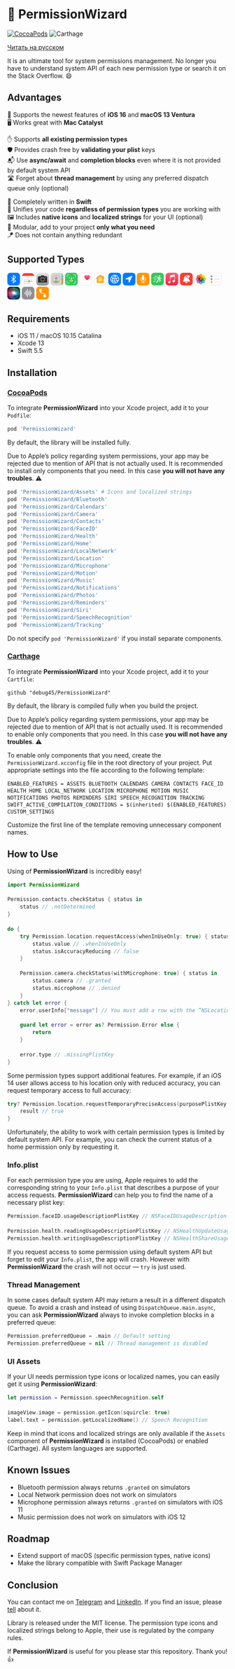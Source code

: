 # 🔮 PermissionWizard

[![CocoaPods](https://img.shields.io/badge/CocoaPods-supported-success)](https://cocoapods.org/pods/PermissionWizard)
![Carthage](https://img.shields.io/badge/Carthage-supported-success)

[Читать на русском](https://github.com/debug45/PermissionWizard/blob/master/README.ru.md)

It is an ultimate tool for system permissions management. No longer you have to understand system API of each new permission type or search it on the Stack Overflow. 😄

## Advantages

📱 Supports the newest features of **iOS 16** and **macOS 13 Ventura**
<br/>
🖥 Works great with **Mac Catalyst**

✋ Supports **all existing permission types**
<br/>
🛡 Provides crash free by **validating your plist** keys
<br/>
📬 Use **async/await** and **completion blocks** even where it is not provided by default system API
<br/>
🛣 Forget about **thread management** by using any preferred dispatch queue only (optional)

🚀 Completely written in **Swift**
<br/>
🍭 Unifies your code **regardless of permission types** you are working with
<br/>
🖼 Includes **native icons** and **localized strings** for your UI (optional)
<br/>
🍕 Modular, add to your project **only what you need**
<br/>
🪁 Does not contain anything redundant

## Supported Types

<img src="https://github.com/debug45/PermissionWizard/raw/master/Documentation/Bluetooth@3x.png" width="29" height="29" title="Bluetooth"/> <img src="https://github.com/debug45/PermissionWizard/raw/master/Documentation/Calendars@3x.png" width="29" height="29" title="Calendars"/> <img src="https://github.com/debug45/PermissionWizard/raw/master/Documentation/Camera@3x.png" width="29" height="29" title="Camera"/> <img src="https://github.com/debug45/PermissionWizard/raw/master/Documentation/Contacts@3x.png" width="29" height="29" title="Contacts"/> <img src="https://github.com/debug45/PermissionWizard/raw/master/Documentation/FaceID@3x.png" width="29" height="29" title="Face ID"/> <img src="https://github.com/debug45/PermissionWizard/raw/master/Documentation/Health@3x.png" width="29" height="29" title="Health"/> <img src="https://github.com/debug45/PermissionWizard/raw/master/Documentation/Home@3x.png" width="29" height="29" title="Home"/> <img src="https://github.com/debug45/PermissionWizard/raw/master/Documentation/LocalNetwork@3x.png" width="29" height="29" title="Local Network"/> <img src="https://github.com/debug45/PermissionWizard/raw/master/Documentation/Location@3x.png" width="29" height="29" title="Location"/> <img src="https://github.com/debug45/PermissionWizard/raw/master/Documentation/Microphone@3x.png" width="29" height="29" title="Microphone"/> <img src="https://github.com/debug45/PermissionWizard/raw/master/Documentation/Motion@3x.png" width="29" height="29" title="Motion"/> <img src="https://github.com/debug45/PermissionWizard/raw/master/Documentation/Music@3x.png" width="29" height="29" title="Music"/> <img src="https://github.com/debug45/PermissionWizard/raw/master/Documentation/Notifications@3x.png" width="29" height="29" title="Notifications"/> <img src="https://github.com/debug45/PermissionWizard/raw/master/Documentation/Photos@3x.png" width="29" height="29" title="Photos"/> <img src="https://github.com/debug45/PermissionWizard/raw/master/Documentation/Reminders@3x.png" width="29" height="29" title="Reminders"/> <img src="https://github.com/debug45/PermissionWizard/raw/master/Documentation/Siri@3x.png" width="29" height="29" title="Siri"/> <img src="https://github.com/debug45/PermissionWizard/raw/master/Documentation/SpeechRecognition@3x.png" width="29" height="29" title="Speech Recognition"/> <img src="https://github.com/debug45/PermissionWizard/raw/master/Documentation/Tracking@3x.png" width="29" height="29" title="Tracking"/>

## Requirements

- iOS 11 / macOS 10.15 Catalina
- Xcode 13
- Swift 5.5

## Installation

### [CocoaPods](https://cocoapods.org)

To integrate **PermissionWizard** into your Xcode project, add it to your `Podfile`:

```ruby
pod 'PermissionWizard'
```

By default, the library will be installed fully.

Due to Apple’s policy regarding system permissions, your app may be rejected due to mention of API that is not actually used. It is recommended to install only components that you need. In this case **you will not have any troubles**. ⚠️

```ruby
pod 'PermissionWizard/Assets' # Icons and localized strings
pod 'PermissionWizard/Bluetooth'
pod 'PermissionWizard/Calendars'
pod 'PermissionWizard/Camera'
pod 'PermissionWizard/Contacts'
pod 'PermissionWizard/FaceID'
pod 'PermissionWizard/Health'
pod 'PermissionWizard/Home'
pod 'PermissionWizard/LocalNetwork'
pod 'PermissionWizard/Location'
pod 'PermissionWizard/Microphone'
pod 'PermissionWizard/Motion'
pod 'PermissionWizard/Music'
pod 'PermissionWizard/Notifications'
pod 'PermissionWizard/Photos'
pod 'PermissionWizard/Reminders'
pod 'PermissionWizard/Siri'
pod 'PermissionWizard/SpeechRecognition'
pod 'PermissionWizard/Tracking'
```

Do not specify `pod 'PermissionWizard'` if you install separate components.

### [Carthage](https://github.com/Carthage/Carthage)

To integrate **PermissionWizard** into your Xcode project, add it to your `Cartfile`:

```ogdl
github "debug45/PermissionWizard"
```

By default, the library is compiled fully when you build the project.

Due to Apple’s policy regarding system permissions, your app may be rejected due to mention of API that is not actually used. It is recommended to enable only components that you need. In this case **you will not have any troubles**. ⚠️

To enable only components that you need, create the `PermissionWizard.xcconfig` file in the root directory of your project. Put appropriate settings into the file according to the following template:

```
ENABLED_FEATURES = ASSETS BLUETOOTH CALENDARS CAMERA CONTACTS FACE_ID HEALTH HOME LOCAL_NETWORK LOCATION MICROPHONE MOTION MUSIC NOTIFICATIONS PHOTOS REMINDERS SIRI SPEECH_RECOGNITION TRACKING
SWIFT_ACTIVE_COMPILATION_CONDITIONS = $(inherited) $(ENABLED_FEATURES) CUSTOM_SETTINGS
```

Customize the first line of the template removing unnecessary component names.

## How to Use

Using of **PermissionWizard** is incredibly easy!

```swift
import PermissionWizard

Permission.contacts.checkStatus { status in
    status // .notDetermined
}

do {
    try Permission.location.requestAccess(whenInUseOnly: true) { status in
        status.value // .whenInUseOnly
        status.isAccuracyReducing // false
    }
    
    Permission.camera.checkStatus(withMicrophone: true) { status in
        status.camera // .granted
        status.microphone // .denied
    }
} catch let error {
    error.userInfo["message"] // You must add a row with the ”NSLocationWhenInUseUsageDescription“ key to your app‘s plist file and specify the reason why you are requesting access to location. This information will be displayed to a user.
    
    guard let error = error as? Permission.Error else {
        return
    }
    
    error.type // .missingPlistKey
}
```

Some permission types support additional features. For example, if an iOS 14 user allows access to his location only with reduced accuracy, you can request temporary access to full accuracy:

```swift
try? Permission.location.requestTemporaryPreciseAccess(purposePlistKey: "Default") { result in
    result // true
}
```

Unfortunately, the ability to work with certain permission types is limited by default system API. For example, you can check the current status of a home permission only by requesting it.

### Info.plist

For each permission type you are using, Apple requires to add the corresponding string to your `Info.plist` that describes a purpose of your access requests. **PermissionWizard** can help you to find the name of a necessary plist key:

```swift
Permission.faceID.usageDescriptionPlistKey // NSFaceIDUsageDescription

Permission.health.readingUsageDescriptionPlistKey // NSHealthUpdateUsageDescription
Permission.health.writingUsageDescriptionPlistKey // NSHealthShareUsageDescription
```

If you request access to some permission using default system API but forget to edit your `Info.plist`, the app will crash. However with **PermissionWizard** the crash will not occur — `try` is just used.

### Thread Management

In some cases default system API may return a result in a different dispatch queue. To avoid a crash and instead of using `DispatchQueue.main.async`, you can ask **PermissionWizard** always to invoke completion blocks in a preferred queue:

```swift
Permission.preferredQueue = .main // Default setting
Permission.preferredQueue = nil // Thread management is disabled
```

### UI Assets

If your UI needs permission type icons or localized names, you can easily get it using **PermissionWizard**:

```swift
let permission = Permission.speechRecognition.self

imageView.image = permission.getIcon(squircle: true)
label.text = permission.getLocalizedName() // Speech Recognition
```

Keep in mind that icons and localized strings are only available if the `Assets` component of **PermissionWizard** is installed (CocoaPods) or enabled (Carthage). All system languages are supported.

## Known Issues

- Bluetooth permission always returns `.granted` on simulators
- Local Network permission does not work on simulators
- Microphone permission always returns `.granted` on simulators with iOS 11
- Music permission does not work on simulators with iOS 12

## Roadmap

- Extend support of macOS (specific permission types, native icons)
- Make the library compatible with Swift Package Manager

## Conclusion

You can contact me on [Telegram](https://t.me/debug45) and [LinkedIn](https://linkedin.com/in/debug45). If you find an issue, please [tell](https://github.com/debug45/PermissionWizard/issues/new) about it.

Library is released under the MIT license. The permission type icons and localized strings belong to Apple, their use is regulated by the company rules.

If **PermissionWizard** is useful for you please star this repository. Thank you! 👍